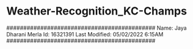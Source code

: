 # Weather-Recognition_KC-Champs
############################################
Name: Jaya Dharani Merla
Id:   16321391
Last Modified: 05/02/2022 6:15AM
############################################



